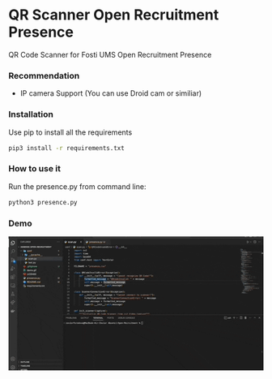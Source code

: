 # QR Scanner Open Recruitment Presence
QR Code Scanner for Fosti UMS Open Recruitment Presence

### Recommendation

- IP camera Support (You can use Droid cam or similiar)

### Installation
Use pip to install all the requirements

```sh
pip3 install -r requirements.txt
```

### How to use it
Run the presence.py from command line:

```sh
python3 presence.py
```

### Demo
![Demo](demo.gif)

